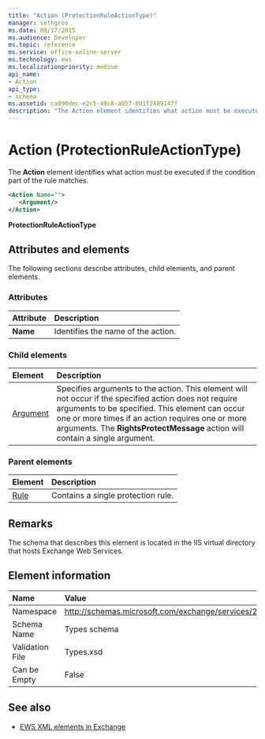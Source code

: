 ```yaml
---
title: "Action (ProtectionRuleActionType)"
manager: sethgros
ms.date: 09/17/2015
ms.audience: Developer
ms.topic: reference
ms.service: office-online-server
ms.technology: ews
ms.localizationpriority: medium
api_name:
- Action
api_type:
- schema
ms.assetid: ca090dec-e2c5-49c8-a057-8d1f2409147f
description: "The Action element identifies what action must be executed if the condition part of the rule matches."
---
```


# Action (ProtectionRuleActionType)

The **Action** element identifies what action must be executed if the condition part of the rule matches. 
  
```xml
<Action Name="">
   <Argument/>
</Action>

```

 **ProtectionRuleActionType**
## Attributes and elements

The following sections describe attributes, child elements, and parent elements.
  
### Attributes

|**Attribute**|**Description**|
|:-----|:-----|
|**Name** <br/> |Identifies the name of the action.  <br/> |
   
### Child elements

|**Element**|**Description**|
|:-----|:-----|
|[Argument](argument.md) <br/> |Specifies arguments to the action. This element will not occur if the specified action does not require arguments to be specified. This element can occur one or more times if an action requires one or more arguments. The **RightsProtectMessage** action will contain a single argument.  <br/> |
   
### Parent elements

|**Element**|**Description**|
|:-----|:-----|
|[Rule](rule.md) <br/> |Contains a single protection rule.  <br/> |
   
## Remarks

The schema that describes this element is located in the IIS virtual directory that hosts Exchange Web Services.
  
## Element information

|**Name**|**Value**|
|:-----|:-----|
|Namespace  <br/> |http://schemas.microsoft.com/exchange/services/2006/types  <br/> |
|Schema Name  <br/> |Types schema  <br/> |
|Validation File  <br/> |Types.xsd  <br/> |
|Can be Empty  <br/> |False  <br/> |
   
## See also

- [EWS XML elements in Exchange](ews-xml-elements-in-exchange.md)

